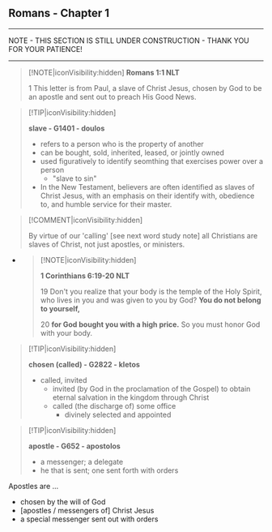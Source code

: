 ## Romans - Chapter 1
___

NOTE - THIS SECTION IS STILL UNDER CONSTRUCTION - THANK YOU FOR YOUR PATIENCE!
___

> [!NOTE|iconVisibility:hidden] 
> **Romans 1:1 NLT**  
>
> 1 This letter is from Paul, a slave of Christ Jesus, chosen by God to be an apostle and sent out to preach His Good News.
> 

> [!TIP|iconVisibility:hidden]  
>
> **slave - G1401 - doulos**  
> 
> * refers to a person who is the property of another  
> * can be bought, sold, inherited, leased, or jointly owned  
> * used figuratively to identify seomthing that exercises power over a person  
> 	* "slave to sin"  
> * In the New Testament, believers are often identified as slaves of Christ Jesus, with an emphasis on their identify with, obedience to, and humble service for their master.  
>

> [!COMMENT|iconVisibility:hidden]  
> 
> By virtue of our 'calling' [see next word study note] all Christians are slaves of Christ, not just apostles, or ministers.  
>

*   > [!NOTE|iconVisibility:hidden]  
    > 
    > **1 Corinthians 6:19-20 NLT**  
    > 
    > 19 Don't you realize that your body is the temple of the Holy Spirit, who lives in you and was given to you by God? **You do not belong to yourself,**  
    > 
    > 20 **for God bought you with a high price.** So you must honor God with your body.  
    >

> [!TIP|iconVisibility:hidden]  
>
> **chosen (called) - G2822 - kletos**  
>
> * called, invited  
> 	* invited (by God in the proclamation of the Gospel) to obtain eternal salvation in the kingdom through Christ  
> 	* called (the discharge of) some office  
>		* divinely selected and appointed  
>

> [!TIP|iconVisibility:hidden]  
>
> **apostle - G652 - apostolos** 
>
> * a messenger; a delegate  
> * he that is sent; one sent forth with orders
>

Apostles are ...  

* chosen by the will of God
* [apostles / messengers of] Christ Jesus
* a special messenger sent out with orders